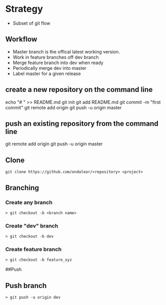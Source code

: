 # Strategy
* Subset of git flow

## Workflow
* Master branch is the offical latest working version.
* Work in feature branches off dev branch
* Merge feature branch into dev when ready
* Periodically merge dev into master
* Label master for a given release

## create a new repository on the command line 
echo "# <app name>" >> README.md
git init
git add README.md
git commit -m "first commit"
git remote add origin <https repository url>
git push -u origin master

## push an existing repository from the command line
git remote add origin <https repository url>
git push -u origin master

## Clone
`git clone https://github.com/ondalear/<repository> <project>`

## Branching

### Create any  branch
`> git checkout -b <branch name>`

### Create "dev" branch
`> git checkout -b dev`

### Create feature branch
`> git checkout -b feature_xyz`

##Push
## Push branch
`> git push -u origin dev`